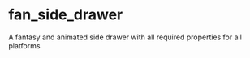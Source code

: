 # fan_side_drawer
A fantasy and animated side drawer with all required properties for all platforms
